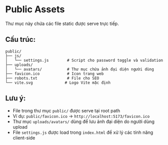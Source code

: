 # Public Assets

Thư mục này chứa các file static được serve trực tiếp.

## Cấu trúc:

```
public/
├── js/
│   └── settings.js        # Script cho password toggle và validation
├── uploads/
│   └── avatars/           # Thư mục chứa ảnh đại diện người dùng
├── favicon.ico            # Icon trang web
├── robots.txt             # File cho SEO
└── vite.svg              # Logo Vite mặc định
```

## Lưu ý:

- File trong thư mục `public/` được serve tại root path
- Ví dụ: `public/favicon.ico` → `http://localhost:5173/favicon.ico`
- Thư mục `uploads/avatars/` dùng để lưu ảnh đại diện do người dùng upload
- File `settings.js` được load trong `index.html` để xử lý các tính năng client-side
